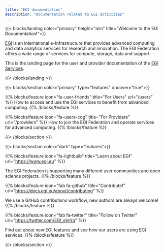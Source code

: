 ```yaml
---
title: "EGI documentation"
description: "Documentation related to EGI activities"
---
```


<!-- markdownlint-disable no-inline-html -->

{{< blocks/landing color="primary" height="min" title="Welcome to the EGI Documentation!">}}
  <div>
    <p class="lead mt-3">
      <a href="https://www.egi.eu">EGI</a> is an international e-Infrastructure
      that provides advanced computing and data analytics services for research
      and innovation. The EGI Federation offers a wide range of services for compute,
      storage, data and support.
    </p>
    <p class="lead mt-3">
      This is the landing page for the user and provider documentation of the
      <a href="https://www.egi.eu/services/">EGI Services</a>.
    </p>
  </div>
{{< /blocks/landing >}}

{{< blocks/section color="primary" type="features" oncover="true">}}

  {{% blocks/feature icon="fa-user-friends" title="For Users" url="/users" %}}
  How to access and use the EGI services to benefit from advanced computing.
  {{% /blocks/feature %}}

  {{% blocks/feature icon="fa-users-cog" title="For Providers" url="/providers" %}}
  How to join the EGI Federation and operate services for advanced computing.
  {{% /blocks/feature %}}

{{< /blocks/section >}}

{{< blocks/section color="dark" type="features">}}

<!-- markdown-link-check-disable -->

{{% blocks/feature icon="fa-lightbulb" title="Learn about EGI"
    url="https://www.egi.eu" %}}

The EGI Federation is supporting many different user communities and open
science projects. {{% /blocks/feature %}}

{{% blocks/feature icon="fab fa-github" title="Contribute!"
    url="https://docs.egi.eu/about/contributing" %}}

We use a GitHub contributions workflow, new authors are always welcome!
{{% /blocks/feature %}}

{{% blocks/feature icon="fab fa-twitter" title="Follow on Twitter"
    url="https://twitter.com/EGI_eInfra" %}}

<!-- markdown-link-check-enable-->

Find out about new EGI features and see how our users are using EGI services.
{{% /blocks/feature %}}

{{< /blocks/section >}}
